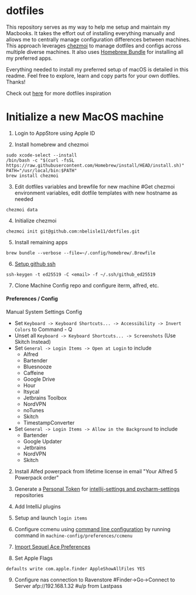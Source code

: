 # dotfiles
This repository serves as my way to help me setup and maintain my Macbooks. It takes the effort out of installing everything manually and allows me to centrally manage configuration differences between machines. This approach leverages [chezmoi](https://chezmoi.io/) to manage dotfiles and configs across multiple diverse machines. It also uses [Homebrew Bundle](https://github.com/Homebrew/homebrew-bundle) for installing all my preferred apps. 

Everything needed to install my preferred setup of macOS is detailed in this readme. Feel free to explore, learn and copy parts for your own dotfiles. Thanks!

Check out [here](https://dotfiles.github.io/inspiration/) for more dotfiles inspiration

# Initialize a new MacOS machine
1. Login to AppStore using Apple ID

2. Install homebrew and chezmoi
```
sudo xcode-select --install
/bin/bash -c "$(curl -fsSL https://raw.githubusercontent.com/Homebrew/install/HEAD/install.sh)"
PATH="/usr/local/bin:$PATH"
brew install chezmoi
```

3. Edit dotfiles variables and brewfile for new machine
#Get chezmoi environment variables, edit dotfile templates with new hostname as needed
```
chezmoi data
```

4. Initialize chezmoi
```
chezmoi init git@github.com:nbelisle11/dotfiles.git
```

5. Install remaining apps
```
brew bundle --verbose --file=~/.config/homebrew/.Brewfile
```

6. [Setup github ssh](https://docs.github.com/en/authentication/connecting-to-github-with-ssh/generating-a-new-ssh-key-and-adding-it-to-the-ssh-agent)
```
ssh-keygen -t ed25519 -C <email> -f ~/.ssh/github_ed25519
```

7. Clone Machine Config repo and configure iterm, alfred, etc.

#### Preferences / Config

Manual System Settings Config
- Set `Keyboard -> Keyboard Shortcuts... -> Accessibility -> Invert Colors` to Command - Q
- Unset all  `Keyboard -> Keyboard Shortcuts... -> Screenshots` (Use Skitch Instead)
- Set `General -> Login Items -> Open at Login` to include
	- Alfred
	- Bartender
	- Bluesnooze
	- Caffeine
	- Google Drive
	- Hour
	- Itsycal
	- Jetbrains Toolbox
	- NordVPN
	- noTunes
	- Skitch
	- TimestampConverter
- Set `General -> Login Items -> Allow in the Background` to include
	- Bartender
	- Google Updater
	- Jetbrains
	- NordVPN
	- Skitch

2. Install Alfed powerpack from lifetime license in email "Your Alfred 5 Powerpack order"

3. Generate a [Personal Token](https://docs.github.com/en/authentication/keeping-your-account-and-data-secure/creating-a-personal-access-token) for [intellij-settings and pycharm-settings](https://github.com/settings/tokens) repositories

4. Add IntelliJ plugins

5. Setup and launch `login items`

6. Configure ccmenu using [command line configuration](https://ccmenu.org/) by running command in `machine-config/preferences/ccmenu`

7. [Import Sequel Ace Preferences](http://stackoverflow.com/a/37145386)

8. Set Apple Flags
```
defaults write com.apple.finder AppleShowAllFiles YES
```

9. Configure nas connection to Ravenstore
#Finder->Go->Connect to Server
afp://192.168.1.32
#u/p from Lastpass
